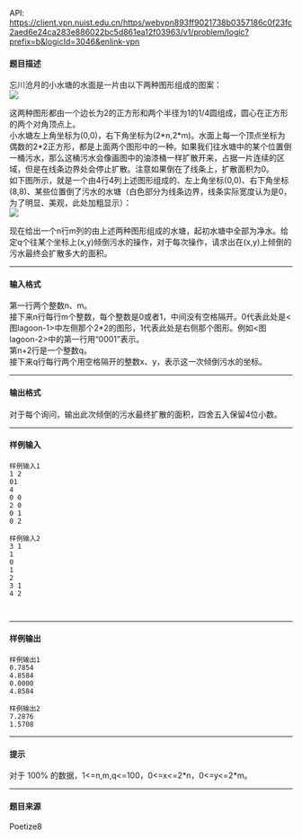 API: https://client.vpn.nuist.edu.cn/https/webvpn893ff9021738b0357186c0f23fc2aed6e24ca283e886022bc5d861ea12f03963/v1/problem/logic?prefix=b&logicId=3046&enlink-vpn

#### 题目描述

忘川沧月的小水塘的水面是一片由以下两种图形组成的图案：  
![](../file/3046_0.jpg)

这两种图形都由一个边长为2的正方形和两个半径为1的1/4圆组成，圆心在正方形的两个对角顶点上。  
小水塘左上角坐标为(0,0)，右下角坐标为(2\*n,2\*m)。水面上每一个顶点坐标为偶数的2\*2正方形，都是上面两个图形中的一种。如果我们往水塘中的某个位置倒一桶污水，那么这桶污水会像画图中的油漆桶一样扩散开来，占据一片连续的区域，但是在线条边界处会停止扩散。注意如果倒在了线条上，扩散面积为0。  
如下图所示，就是一个由4行4列上述图形组成的、左上角坐标(0,0)、右下角坐标(8,8)、某些位置倒了污水的水塘（白色部分为线条边界，线条实际宽度认为是0，为了明显、美观，此处加粗显示）：  
![](../file/3046_1.jpg)

现在给出一个n行m列的由上述两种图形组成的水塘，起初水塘中全部为净水。给定q个往某个坐标上(x,y)倾倒污水的操作，对于每次操作，请求出在(x,y)上倾倒的污水最终会扩散多大的面积。

---

#### 输入格式

第一行两个整数n、m。  
接下来n行每行m个整数，每个整数是0或者1，中间没有空格隔开。0代表此处是<图lagoon-1>中左侧那个2\*2的图形，1代表此处是右侧那个图形。例如<图lagoon-2>中的第一行用“0001”表示。  
第n+2行是一个整数q。  
接下来q行每行两个用空格隔开的整数x、y，表示这一次倾倒污水的坐标。

---

#### 输出格式

  
对于每个询问，输出此次倾倒的污水最终扩散的面积，四舍五入保留4位小数。

---

#### 样例输入
```
样例输入1
1 2
01
4
0 0
2 0
0 1
0 2

样例输入2
3 1
1
0
1
2
3 1
4 2



```

---

#### 样例输出
```
样例输出1
0.7854
4.8584
0.0000
4.8584

样例输出2
7.2876
1.5708

```

---

#### 提示

对于 100% 的数据，1<=n,m,q<=100，0<=x<=2\*n，0<=y<=2\*m。

---

#### 题目来源

Poetize8
